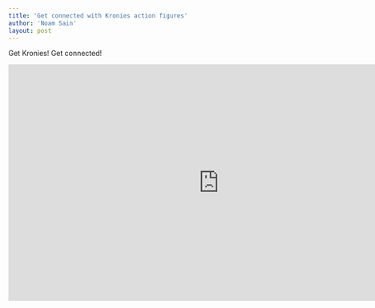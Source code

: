 ```yaml
---
title: 'Get connected with Kronies action figures'
author: 'Noam Sain'
layout: post
---
```


Get Kronies! Get connected!

<iframe allow="accelerometer; autoplay; clipboard-write; encrypted-media; gyroscope; picture-in-picture; web-share" allowfullscreen="" frameborder="0" height="473" loading="lazy" src="https://www.youtube.com/embed/ZDXuPQ9ML9E?feature=oembed" title="Get Konnected with The Kronies Action Figures" width="840"></iframe>